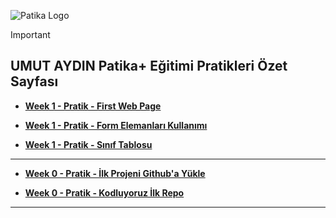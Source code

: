 ![Patika Logo](https://bdays.org/strategic-partners/patika-dev.svg)

> [!IMPORTANT]
> ## UMUT AYDIN Patika+ Eğitimi Pratikleri Özet Sayfası

<!-- 
----------------------------------------
--> 
+ **[Week 1 - Pratik - First Web Page ](https://github.com/aydinumu/PatikaFrontEndTasks/blob/main/firstWebPage.html)**

+ **[Week 1 - Pratik - Form Elemanları Kullanımı ](https://github.com/aydinumu/PatikaFrontEndTasks/blob/main/formElements.html)**

+ **[Week 1 - Pratik - Sınıf Tablosu ](https://github.com/aydinumu/PatikaFrontEndTasks/blob/main/sinif_tablosu.html)**

----------------------------------------
+ **[Week 0 - Pratik - İlk Projeni Github'a Yükle ](https://github.com/aydinumu/PatikaFrontEndTasks/tree/main/ilk%20proje)**

+ **[Week 0 - Pratik - Kodluyoruz İlk Repo ](https://github.com/aydinumu/kodluyoruzilkrepo/tree/main)**

----------------------------------------

